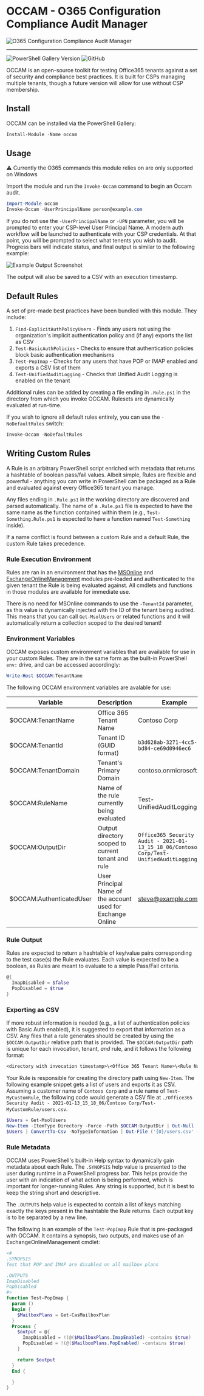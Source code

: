 # OCCAM - O365 Configuration Compliance Audit Manager

![O365 Configuration Compliance Audit Manager](logo.png)

----

![PowerShell Gallery Version](https://img.shields.io/powershellgallery/v/occam?color=%237f4bae) ![GitHub](https://img.shields.io/github/license/pliancy/occam)

OCCAM is an open-source toolkit for testing Office365 tenants against a set of security and compliance best practices. It is built for CSPs managing multiple tenants, though a future version will allow for use without CSP membership.

## Install

OCCAM can be installed via the PowerShell Gallery:

```ps1
Install-Module -Name occam
```

## Usage

:warning: Currently the O365 commands this module relies on are only supported on Windows

Import the module and run the `Invoke-Occam` command to begin an Occam audit.

```ps1
Import-Module occam
Invoke-Occam -UserPrincipalName person@example.com
```

If you do not use the `-UserPrincipalName` or `-UPN` parameter, you will be prompted to enter your CSP-level User Principal Name. A modern auth workflow will be launched to authenticate with your CSP credentials. At that point, you will be prompted to select what tenents you wish to audit. Progress bars will indicate status, and final output is similar to the following example:

![Example Output Screenshot](example.png)

The output will also be saved to a CSV with an execution timestamp.

## Default Rules

A set of pre-made best practices have been bundled with this module. They include:

1. `Find-ExplicitAuthPolicyUsers` - Finds any users not using the organization's implicit authentication policy and (if any) exports the list as CSV
2. `Test-BasicAuthPolicies` - Checks to ensure that authentication policies block basic authentication mechanisms
3. `Test-PopImap` - Checks for any users that have POP or IMAP enabled and exports a CSV list of them
4. `Test-UnifiedAuditLogging` - Checks that Unified Audit Logging is enabled on the tenant

Additional rules can be added by creating a file ending in `.Rule.ps1` in the directory from which you invoke OCCAM. Rulesets are dynamically evaluated at run-time.

If you wish to ignore all default rules entirely, you can use the `-NoDefaultRules` switch:

```ps1
Invoke-Occam -NoDefaultRules
```

## Writing Custom Rules

A Rule is an arbitrary PowerShell script enriched with metadata that returns a hashtable of boolean pass/fail values. Albeit simple, Rules are flexible and powerful - anything you can write in PowerShell can be packaged as a Rule and evaluated against every Office365 tenant you manage.

Any files ending in `.Rule.ps1` in the working directory are discovered and parsed automatically. The name of a `.Rule.ps1` file is expected to have the same name as the function contained within them (e.g., `Test-Something.Rule.ps1` is espected to have a function named `Test-Something` inside).

If a name conflict is found between a custom Rule and a default Rule, the custom Rule takes precedence.

### Rule Execution Environment

Rules are ran in an environment that has the [MSOnline](https://docs.microsoft.com/en-us/powershell/module/msonline/) and [ExchangeOnlineManagement](https://docs.microsoft.com/en-us/powershell/exchange/exchange-online-powershell-v2) modules pre-loaded and authenticated to the given tenant the Rule is being evaluated against. All cmdlets and functions in those modules are available for immediate use.

There is no need for MSOnline commands to use the `-TenantId` parameter, as this value is dynamically injected with the ID of the tenant being audited. This means that you can call `Get-MsolUsers` or related functions and it will automatically return a collection scoped to the desired tenant!

### Environment Variables

OCCAM exposes custom environment variables that are available for use in your custom Rules. They are in the same form as the built-in PowerShell `env:` drive, and can be accessed accordingly:

```ps1
Write-Host $OCCAM:TenantName
```

The following OCCAM environment variables are avalable for use:

| Variable                 | Description                                                 | Example                                                                                      |
|--------------------------|-------------------------------------------------------------|----------------------------------------------------------------------------------------------|
| $OCCAM:TenantName        | Office 365 Tenant Name                                      | Contoso Corp                                                                                 |
| $OCCAM:TenantId          | Tenant ID (GUID format)                                     | `b3d628ab-3271-4cc5-bd84-ce69d0946ec6`                                                         |
| $OCCAM:TenantDomain      | Tenant's Primary Domain                                     | contoso.onmicrosoft.com                                                                      |
| $OCCAM:RuleName          | Name of the rule currently being evaluated                  | Test-UnifiedAuditLogging                                                                     |
| $OCCAM:OutputDir         | Output directory scoped to current tenant and rule          | `Office365 Security Audit - 2021-01-13_15_18_06/Contoso Corp/Test-UnifiedAuditLogging` |
| $OCCAM:AuthenticatedUser | User Principal Name of the account used for Exchange Online | steve@example.com                                                                            |

### Rule Output

Rules are expected to return a hashtable of key/value pairs corresponding to the test case(s) the Rule evaluates. Each value is expected to be a boolean, as Rules are meant to evaluate to a simple Pass/Fail criteria.

```ps1
@{
  ImapDisabled = $false
  PopDisabled = $true
}
```

### Exporting as CSV

If more robust information is needed (e.g., a list of authentication policies with Basic Auth enabled), it is suggested to export that information as a CSV. Any files that a rule generates should be created by using the `$OCCAM:OutputDir` relative path that is provided. The `$OCCAM:OutputDir` path is unique for each invocation, tenant, _and_ rule, and it follows the following format:

```txt
<directory with invocation timestamp>\<Office 365 Tenant Name>\<Rule Name>
```

Your Rule is responsible for creating the directory path using `New-Item`. The following example snippet gets a list of users and exports it as CSV. Assuming a customer name of `Contoso Corp` and a rule name of `Test-MyCustomRule`, the following code would generate a CSV file at `./Office365 Security Audit - 2021-01-13_15_18_06/Contoso Corp/Test-MyCustomRule/users.csv`.

```ps1
$Users = Get-MsolUsers
New-Item -ItemType Directory -Force -Path $OCCAM:OutputDir | Out-Null
$Users | ConvertTo-Csv -NoTypeInformation | Out-File ('{0}/users.csv' -f $OCCAM:OutputDir) -Force
```

### Rule Metadata

OCCAM uses PowerShell's built-in Help syntax to dynamically gain metadata about each Rule. The `.SYNOPSIS` help value is presented to the user during runtime in a PowerShell progress bar. This helps provide the user with an indication of what action is being performed, which is important for longer-running Rules. Any string is supported, but it is best to keep the string short and descriptive.

The `.OUTPUTS` help value is expected to contain a list of keys matching exactly the keys present in the hashtable the Rule returns. Each output key is to be separated by a new line.

The following is an example of the `Test-PopImap` Rule that is pre-packaged with OCCAM. It contains a synopsis, two outputs, and makes use of an ExchangeOnlineManagement cmdlet:

```ps1
<#
.SYNOPSIS
Test that POP and IMAP are disabled on all mailbox plans

.OUTPUTS
ImapDisabled
PopDisabled
#>
function Test-PopImap {
  param ()
  Begin {
    $MailboxPlans = Get-CasMailboxPlan
  }
  Process {
    $output = @{
      ImapDisabled = !(@($MailboxPlans.ImapEnabled) -contains $true)
      PopDisabled = !(@($MailboxPlans.PopEnabled) -contains $true)
    }

    return $output
  }
  End {

  }
}
```

